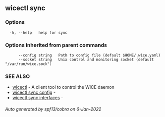 ## wicectl sync



### Options

```
  -h, --help   help for sync
```

### Options inherited from parent commands

```
      --config string   Path to config file (default $HOME/.wice.yaml)
      --socket string   Unix control and monitoring socket (default "/var/run/wice.sock")
```

### SEE ALSO

* [wicectl](wicectl.md)	 - A client tool to control the WICE daemon
* [wicectl sync config](wicectl_sync_config.md)	 - 
* [wicectl sync interfaces](wicectl_sync_interfaces.md)	 - 

###### Auto generated by spf13/cobra on 6-Jan-2022
